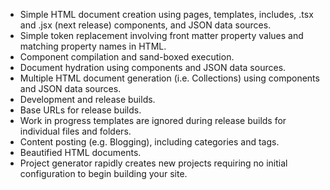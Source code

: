 - Simple HTML document creation using pages, templates, includes, .tsx and .jsx (next release) components, and JSON data sources.
- Simple token replacement involving front matter property values and matching property names in HTML.
- Component compilation and sand-boxed execution.
- Document hydration using components and JSON data sources.
- Multiple HTML document generation (i.e. Collections) using components and JSON data sources.
- Development and release builds.
- Base URLs for release builds.
- Work in progress templates are ignored during release builds for individual files and folders.
- Content posting (e.g. Blogging), including categories and tags.
- Beautified HTML documents.
- Project generator rapidly creates new projects requiring no initial configuration to begin building your site.
